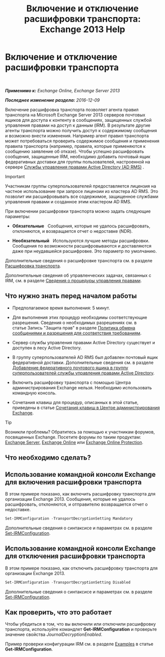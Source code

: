 ﻿---
title: 'Включение и отключение расшифровки транспорта: Exchange 2013 Help'
TOCTitle: Включение и отключение расшифровки транспорта
ms:assetid: 4663f54e-dd0a-4a42-983e-8765e2adc412
ms:mtpsurl: https://technet.microsoft.com/ru-ru/library/Dd638126(v=EXCHG.150)
ms:contentKeyID: 50487977
ms.date: 05/22/2018
mtps_version: v=EXCHG.150
ms.translationtype: MT
---

# Включение и отключение расшифровки транспорта

 

_**Применимо к:** Exchange Online, Exchange Server 2013_

_**Последнее изменение раздела:** 2016-12-09_

Включение расшифровка транспорта позволяет агента правил транспорта на Microsoft Exchange Server 2013 серверов почтовых ящиков для доступа к контенту в сообщениях, защищенных службой управления правами на доступ к данным (IRM). В результате другие агенты транспорта можно получить доступ к содержимому сообщения и возможно внести изменения. Например агент правил транспорта может потребоваться проверить содержимое сообщения и применения правила транспорта (например, правила, которые применяются к сообщению заявление об отказе). Чтобы успешно расшифровать сообщения, защищенные IRM, необходимо добавить почтовый ящик федеративных доставки для группы пользователей, настроенной на сервере [Службы управления правами Active Directory (AD RMS)](https://technet.microsoft.com/en-us/library/hh831364.aspx) .

> [!IMPORTANT]  
> Участникам группы суперпользователей предоставляется лицензия на частное использование при запросе лицензии из кластера AD RMS. Это позволит им расшифровывать все содержимое, защищенное службами управления правами и созданное этим кластером AD RMS.


При включении расшифровки транспорта можно задать следующие параметры:

  - **Обязательные**   Сообщения, которые не удалось расшифровать, отклоняются, и возвращается отчет о недоставке (NDR).

  - **Необязательный**   Используются лучшие методы расшифровки. Сообщения по возможности расшифровываются и доставляются даже при неудавшейся расшифровке. Это параметр по умолчанию.

Дополнительные сведения о расшифровке транспорта см. в разделе [Расшифровка транспорта](transport-decryption-exchange-2013-help.md).

Дополнительные сведения об управленческих задачах, связанных с IRM, см. в разделе [Сведения о процедуры управления правами](information-rights-management-procedures-exchange-2013-help.md).

## Что нужно знать перед началом работы

  - Предполагаемое время выполнения: 5 минут.

  - Для выполнения этих процедур необходимы соответствующие разрешения. Сведения о необходимых разрешениях см. в статье Запись "Защита прав" в разделе [Политика обмена сообщениями и разрешения для соответствия требованиям](messaging-policy-and-compliance-permissions-exchange-2013-help.md).

  - Сервер службы управления правами Active Directory существует и доступен в лесу Active Directory.

  - В группу суперпользователей AD RMS был добавлен почтовый ящик федеративной доставки. Дополнительные сведения см. в разделе [Добавление федеративного почтового ящика в группу суперпользователей службы управления правами Active Directory](add-the-federation-mailbox-to-the-ad-rms-super-users-group-exchange-2013-help.md).

  - Включить расшифровку транспорта с помощью Центра администрирования Exchange нельзя. Необходимо использовать командную консоль.

  - Сочетания клавиш для процедур, описанных в этой статье, приведены в статье [Сочетания клавиш в Центре администрирования Exchange](keyboard-shortcuts-in-the-exchange-admin-center-exchange-online-protection-help.md).

> [!TIP]  
> Возникли проблемы? Обратитесь за помощью к участникам форумов, посвященных Exchange. Посетите форумы по таким продуктам: <a href="https://go.microsoft.com/fwlink/p/?linkid=60612">Exchange Server</a>, <a href="https://go.microsoft.com/fwlink/p/?linkid=267542">Exchange Online</a> или <a href="https://go.microsoft.com/fwlink/p/?linkid=285351">Exchange Online Protection</a>.


## Что необходимо сделать?

## Использование командной консоли Exchange для включения расшифровки транспорта

В этом примере показано, как включить расшифровку транспорта для организации Exchange 2013. Сообщения, которые не удалось расшифровать, отклоняются, и отправителю возвращается отчет о недоставке.

```powershell
Set-IRMConfiguration -TransportDecryptionSetting Mandatory
```

Дополнительные сведения о синтаксисе и параметрах см. в разделе [Set-IRMConfiguration](https://technet.microsoft.com/ru-ru/library/dd979792\(v=exchg.150\)).

## Использование командной консоли Exchange для отключения расшифровки транспорта

В этом примере показано, как отключить расшифровку транспорта для организации Exchange 2013.

```powershell
Set-IRMConfiguration -TransportDecryptionSetting Disabled
```

Дополнительные сведения о синтаксисе и параметрах см. в разделе [Set-IRMConfiguration](https://technet.microsoft.com/ru-ru/library/dd979792\(v=exchg.150\)).

## Как проверить, что это работает

Чтобы убедиться в том, что вы включили или отключили расшифровку транспорта, используйте командлет **Get-IRMConfiguration** и проверьте значение свойства *JournalDecryptionEnabled*.

Пример проверки конфигурации IRM см. в разделе [Examples](https://technet.microsoft.com/ru-ru/e1821219-fe18-4642-a9c2-58eb0aadd61a\(exchg.150\)#examples) в статье **Get-IRMConfiguration**.


